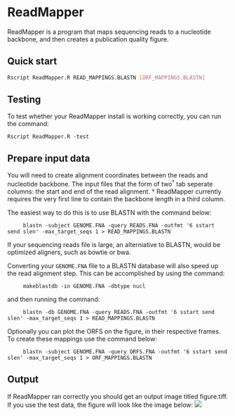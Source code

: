 # ReadMapper
ReadMapper is a program that maps sequencing reads to a nucleotide backbone, and then creates a publication quality figure.

## Quick start ##
```sh
Rscript ReadMapper.R READ_MAPPINGS.BLASTN [ORF_MAPPINGS.BLASTN]
```

## Testing ##
To test whether your ReadMapper install is working correctly, you can run the command:
```
Rscript ReadMapper.R -test
```


## Prepare input data ##        
You will need to create alignment coordinates between the reads and nucleotide backbone.
The input files that the form of two<sup>†</sup> tab seperate columns: the start and end of the read alignment.
    † ReadMapper currently requires the very first line to contain the backbone length in a third column.

The easiest way to do this is to use BLASTN with the command below:
```
     blastn -subject GENOME.FNA -query READS.FNA -outfmt '6 sstart send slen' -max_target_seqs 1 > READ_MAPPINGS.BLASTN
```
If your sequencing reads file is large, an alterniative to BLASTN, would be optimized aligners, such as bowtie or bwa.

Converting your `GENOME.FNA` file to a BLASTN database will also speed up the read alignment step. This can be accomplished
by using the command:
```
     makeblastdb -in GENOME.FNA -dbtype nucl
```
and then running the command:
```
     blastn -db GENOME.FNA -query READS.FNA -outfmt '6 sstart send slen' -max_target_seqs 1 > READ_MAPPINGS.BLASTN
```

                
Optionally you can plot the ORFS on the figure, in their respective frames.
To create these mappings use the command below:
```
     blastn -subject GENOME.FNA -query ORFS.FNA -outfmt '6 sstart send slen' -max_target_seqs 1 > ORF_MAPPINGS.BLASTN
```

## Output ##
If ReadMapper ran correctly you should get an output image titled figure.tiff.  If you use the test data, the figure will
look like the image below:
![](https://github.com/deprekate/ReadMapper/blob/master/figure.png)

